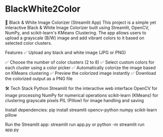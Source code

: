 # BlackWhite2Color

🎨 Black & White Image Colorizer (Streamlit App)
This project is a simple yet interactive Black & White Image Colorizer built using Streamlit, OpenCV, NumPy, and scikit-learn's KMeans Clustering. The app allows users to upload a grayscale (B/W) image and add vibrant colors to it based on selected color clusters.

 Features
✅ Upload any black and white image (JPG or PNG)

✅ Choose the number of color clusters (2 to 8)
✅ Select custom colors for each cluster using a color picker
✅ Automatically colorize the image based on KMeans clustering
✅ Preview the colorized image instantly
✅ Download the colorized output as a PNG file


🛠 Tech Stack
Python
Streamlit for the interactive web interface
OpenCV for image processing
NumPy for numerical operations
scikit-learn (KMeans) for clustering grayscale pixels
PIL (Pillow) for image handling and saving

Install dependencies:
pip install streamlit opencv-python numpy scikit-learn pillow


Run the Streamlit app:
streamlit run app.py
or
python -m streamlit run app.py  




